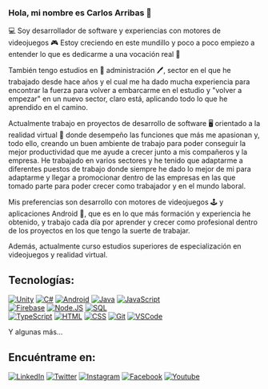 ### Hola, mi nombre es Carlos Arribas 👋

💻 Soy desarrollador de software y experiencias con motores de videojuegos 🎮
Estoy creciendo en este mundillo y poco a poco empiezo a entender lo que es dedicarme a una vocación real 🙂

También tengo estudios en 📖 administración 🖊️, sector en el que he trabajado desde hace años y el cual me ha dado mucha experiencia para encontrar la fuerza para volver a embarcarme en el estudio y "volver a empezar" en un nuevo sector, claro está, aplicando todo lo que he aprendido en el camino.

Actualmente trabajo en proyectos de desarrollo de software 🖥️ orientado a la realidad virtual 🥽 donde desempeño las funciones que más me apasionan y, todo ello, creando un buen ambiente de trabajo para poder conseguir la mejor productividad que me ayude a crecer junto a mis compañeros y la empresa.
He trabajado en varios sectores y he tenido que adaptarme a diferentes puestos de trabajo donde siempre he dado lo mejor de mi para adaptarme y llegar a promocionar dentro de las empresas en las que tomado parte para poder crecer como trabajador y en el mundo laboral.

Mis preferencias son desarrollo con motores de videojuegos 🕹️ y aplicaciones Android 📱, que es en lo que más formación y experiencia he obtenido, y trabajo cada día por aprender y crecer como profesional dentro de los proyectos en los que tengo la suerte de trabajar.

Además, actualmente curso estudios superiores de especialización en videojuegos y realidad virtual.

## Tecnologías:
[![Unity](https://img.shields.io/badge/Unity-0077B5?style=for-the-badge&logoColor=white&labelColor=101010)]()
[![C#](https://img.shields.io/badge/CSharp-9445F8?style=for-the-badge&logoColor=white&labelColor=101010)]()
[![Android](https://img.shields.io/badge/Android-E4405F?style=for-the-badge&logoColor=white&labelColor=101010)]()
[![Java](https://img.shields.io/badge/Java-007396?style=for-the-badge&logoColor=white&labelColor=101010)]()
[![JavaScript](https://img.shields.io/badge/JavaScript-F7DF1E?style=for-the-badge&logoColor=white&labelColor=101010)]()
</br>
[![Firebase](https://img.shields.io/badge/Firebase-FFCA28?style=for-the-badge&logoColor=white&labelColor=101010)]()
[![Node.JS](https://img.shields.io/badge/Node.JS-339933?style=for-the-badge&logoColor=white&labelColor=101010)]()
[![SQL](https://img.shields.io/badge/SQL-4479A1?style=for-the-badge&logoColor=white&labelColor=101010)]()
</br>
[![TypeScript](https://img.shields.io/badge/TypeScript-007396?style=for-the-badge&logo=java&logoColor=white&labelColor=101010)]()
[![HTML](https://img.shields.io/badge/HTML-F7DF1E?style=for-the-badge&labelColor=101010)]()
[![CSS](https://img.shields.io/badge/CSS-1DA1F2?style=for-the-badge&labelColor=101010)]()
[![Git](https://img.shields.io/badge/Git-339933?style=for-the-badge&labelColor=101010)]()
[![VSCode](https://img.shields.io/badge/VSCode-0077B5?style=for-the-badge&logoColor=white&labelColor=101010)]()

Y algunas más...

## Encuéntrame en:
[![LinkedIn](https://img.shields.io/badge/LinkedIn-Carlos_Arribas-0077B5?style=for-the-badge&logo=linkedin&logoColor=white&labelColor=101010)](https://www.linkedin.com/in/carlos-arribas-%C3%A1lvarez-92bab6255/)
[![Twitter](https://img.shields.io/badge/Twitter-Carlos_Arribas-1DA1F2?style=for-the-badge&logo=twitter&logoColor=white&labelColor=101010)](https://twitter.com/Charlie2Secret)
[![Instagram](https://img.shields.io/badge/Instagram-Carlos_Arribas-E4405F?style=for-the-badge&logo=instagram&logoColor=white&labelColor=101010)](https://instagram.com/charlie2dev)
[![Facebook](https://img.shields.io/badge/Facebook-Carlos_Arribas-1877F2?style=for-the-badge&logo=facebook&logoColor=white&labelColor=101010)](https://facebook.com/carlos.arribasalvarez)
[![Youtube](https://img.shields.io/badge/Youtube-Carlos_Arribas-ff2d00?style=for-the-badge&logo=youtube&logoColor=white&labelColor=101010)](https://www.youtube.com/results?search_query=gameframedev)

